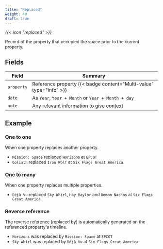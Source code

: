 ```yaml
---
title: "Replaced"
weight: 40
draft: true
---
```


<i class="bigIcon">{{< icon "replaced" >}}</i>

Record of the property that occupied the space prior to the current property.

## Fields

| Field         | Summary                     		    |
| ------------- | ------------------------------------- |
| `property`   | Reference property {{< badge content="Multi-value" type="info" >}}     |
| `date`   | As `Year`, `Year + Month` or `Year + Month + day`     |
| `note`  	| Any relevant information to give context    | 

## Example

### One to one

When one property replaces another property.

* `Mission: Space` replaced `Horizons` at `EPCOT`
* `Goliath` replaced `Iron Wolf` at `Six Flags Great America` 

### One to many

When one property replaces multiple properties.

* `Déjà Vu` replaced `Sky Whirl`, `Hay Baylor` and `Demon Nachos` at `Six Flags Great America`

### Reverse reference

The reverse reference (replaced by) is automatically generated on the referenced property's timeline.

* `Horizons` was replaced by `Mission: Space` at `EPCOT`
* `Sky Whirl` was replaced by `Déjà Vu` at `Six Flags Great America`
